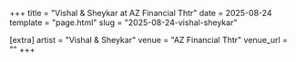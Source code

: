 +++
title = "Vishal & Sheykar at AZ Financial Thtr"
date = 2025-08-24
template = "page.html"
slug = "2025-08-24-vishal-sheykar"

[extra]
artist = "Vishal & Sheykar"
venue = "AZ Financial Thtr"
venue_url = ""
+++
